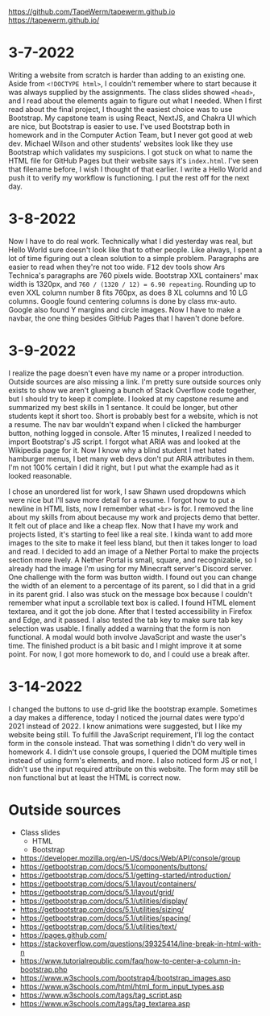 https://github.com/TapeWerm/tapewerm.github.io
https://tapewerm.github.io/

# 3-7-2022
Writing a website from scratch is harder than adding to an existing one.
Aside from `<!DOCTYPE html>`, I couldn't remember where to start because it was always supplied by the assignments.
The class slides showed `<head>`, and I read about the elements again to figure out what I needed.
When I first read about the final project, I thought the easiest choice was to use Bootstrap.
My capstone team is using React, NextJS, and Chakra UI which are nice, but Bootstrap is easier to use.
I've used Bootstrap both in homework and in the Computer Action Team, but I never got good at web dev.
Michael Wilson and other students' websites look like they use Bootstrap which validates my suspicions.
I got stuck on what to name the HTML file for GitHub Pages but their website says it's `index.html`.
I've seen that filename before, I wish I thought of that earlier.
I write a Hello World and push it to verify my workflow is functioning.
I put the rest off for the next day.

# 3-8-2022
Now I have to do real work.
Technically what I did yesterday was real, but Hello World sure doesn't look like that to other people.
Like always, I spent a lot of time figuring out a clean solution to a simple problem.
Paragraphs are easier to read when they're not too wide.
<kbd>F12</kbd> dev tools show Ars Technica's paragraphs are 760 pixels wide.
Bootstrap XXL containers' max width is 1320px, and `760 / (1320 / 12) = 6.90 repeating`.
Rounding up to even XXL column number 8 fits 760px, as does 8 XL columns and 10 LG columns.
Google found centering columns is done by class mx-auto.
Google also found Y margins and circle images.
Now I have to make a navbar, the one thing besides GitHub Pages that I haven't done before.

# 3-9-2022
I realize the page doesn't even have my name or a proper introduction.
Outside sources are also missing a link.
I'm pretty sure outside sources only exists to show we aren't glueing a bunch of Stack Overflow code together, but I should try to keep it complete.
I looked at my capstone resume and summarized my best skills in 1 sentance.
It could be longer, but other students kept it short too.
Short is probably best for a website, which is not a resume.
The nav bar wouldn't expand when I clicked the hamburger button, nothing logged in console.
After 15 minutes, I realized I needed to import Bootstrap's JS script.
I forgot what ARIA was and looked at the Wikipedia page for it.
Now I know why a blind student I met hated hamburger menus, I bet many web devs don't put ARIA attributes in them.
I'm not 100% certain I did it right, but I put what the example had as it looked reasonable.

I chose an unordered list for work, I saw Shawn used dropdowns which were nice but I'll save more detail for a resume.
I forgot how to put a newline in HTML lists, now I remember what `<br>` is for.
I removed the line about my skills from about because my work and projects demo that better.
It felt out of place and like a cheap flex.
Now that I have my work and projects listed, it's starting to feel like a real site.
I kinda want to add more images to the site to make it feel less bland, but then it takes longer to load and read.
I decided to add an image of a Nether Portal to make the projects section more lively.
A Nether Portal is small, square, and recognizable, so I already had the image I'm using for my Minecraft server's Discord server.
One challenge with the form was button width.
I found out you can change the width of an element to a percentage of its parent, so I did that in a grid in its parent grid.
I also was stuck on the message box because I couldn't remember what input a scrollable text box is called.
I found HTML element textarea, and it got the job done.
After that I tested accessibility in Firefox and Edge, and it passed.
I also tested the tab key to make sure tab key selection was usable.
I finally added a warning that the form is non functional.
A modal would both involve JavaScript and waste the user's time.
The finished product is a bit basic and I might improve it at some point.
For now, I got more homework to do, and I could use a break after.

# 3-14-2022
I changed the buttons to use d-grid like the bootstrap example.
Sometimes a day makes a difference, today I noticed the journal dates were typo'd 2021 instead of 2022.
I know animations were suggested, but I like my website being still.
To fulfill the JavaScript requirement, I'll log the contact form in the console instead.
That was something I didn't do very well in homework 4.
I didn't use console groups, I queried the DOM multiple times instead of using form's elements, and more.
I also noticed form JS or not, I didn't use the input required attribute on this website.
The form may still be non functional but at least the HTML is correct now.

# Outside sources
- Class slides
  - HTML
  - Bootstrap
- https://developer.mozilla.org/en-US/docs/Web/API/console/group
- https://getbootstrap.com/docs/5.1/components/buttons/
- https://getbootstrap.com/docs/5.1/getting-started/introduction/
- https://getbootstrap.com/docs/5.1/layout/containers/
- https://getbootstrap.com/docs/5.1/layout/grid/
- https://getbootstrap.com/docs/5.1/utilities/display/
- https://getbootstrap.com/docs/5.1/utilities/sizing/
- https://getbootstrap.com/docs/5.1/utilities/spacing/
- https://getbootstrap.com/docs/5.1/utilities/text/
- https://pages.github.com/
- https://stackoverflow.com/questions/39325414/line-break-in-html-with-n
- https://www.tutorialrepublic.com/faq/how-to-center-a-column-in-bootstrap.php
- https://www.w3schools.com/bootstrap4/bootstrap_images.asp
- https://www.w3schools.com/html/html_form_input_types.asp
- https://www.w3schools.com/tags/tag_script.asp
- https://www.w3schools.com/tags/tag_textarea.asp
